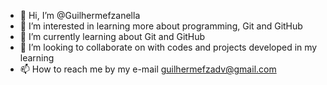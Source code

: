 - 👋 Hi, I’m @Guilhermefzanella
- 👀 I’m interested in learning more about programming, Git and GitHub
- 🌱 I’m currently learning about Git and GitHub
- 💞️ I’m looking to collaborate on with codes and projects developed in my learning
- 📫 How to reach me by my e-mail guilhermefzadv@gmail.com

<!---
Guilhermefzanella/Guilhermefzanella is a ✨ special ✨ repository because its `README.md` (this file) appears on your GitHub profile.
You can click the Preview link to take a look at your changes.
--->
